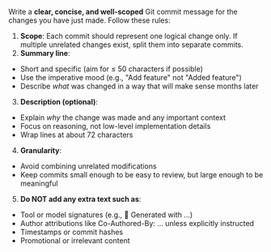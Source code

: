 Write a **clear, concise, and well-scoped** Git commit message for the changes you have just made.
Follow these rules:

1. **Scope**: Each commit should represent one logical change only. If multiple unrelated changes exist, split them into separate commits.
2. **Summary line**:
  - Short and specific (aim for ≤ 50 characters if possible)
  - Use the imperative mood (e.g., "Add feature" not "Added feature")
  - Describe *what* was changed in a way that will make sense months later
3. **Description (optional)**:
  - Explain *why* the change was made and any important context
  - Focus on reasoning, not low-level implementation details
  - Wrap lines at about 72 characters
4. **Granularity**:
  - Avoid combining unrelated modifications
  - Keep commits small enough to be easy to review, but large enough to be meaningful
5. **Do NOT add any extra text such as**:
  - Tool or model signatures (e.g., 🤖 Generated with ...)
  - Author attributions like Co-Authored-By: ... unless explicitly instructed
  - Timestamps or commit hashes
  - Promotional or irrelevant content
